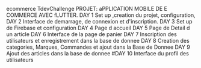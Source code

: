 ecommerce
TdevChallenge PROJET: aPPLICATION MOBILE DE E COMMERCE AVEC fLUTTER. DAY 1 Set up ,creation du projet, configuration,
DAY 2 Interface de demarrage, de connexion et d'inscription.
DAY 3 Set up de Firebase et configuration
DAY 4 Page d accueil
DAY 5 Page de Detail d un article
DAY 6 Interface de la page de panier
DAY 7 Inscription des utilisateurs et enregistrement dans la base de donnee
DAY 8 Creation des categories, Marques, Commandes et ajout dans la Base de Donnee
DAY 9 Ajout des articles dans la base de donnee
#DAY 10 Interface du profil des utilisateurs
